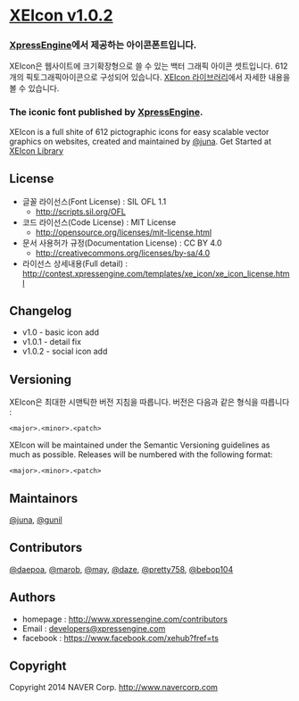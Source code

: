 # [XEIcon v1.0.2](http://contest.xpressengine.com/templates/xe_icon/index.html)

### [XpressEngine](https://www.xpressengine.com)에서 제공하는 아이콘폰트입니다. 
XEIcon은 웹사이트에 크기확장형으로 쓸 수 있는 백터 그래픽 아이콘 셋트입니다.
612개의 픽토그래픽아이콘으로 구성되어 있습니다. 
[XEIcon 라이브러리](http://contest.xpressengine.com/templates/xe_icon/index.html)에서 자세한 내용을 볼 수 있습니다.

### The iconic font published by [XpressEngine](https://www.xpressengine.com).
XEIcon is a full shite of 612 pictographic icons for easy scalable vector graphics on websites, created and maintained by [@juna](https://www.facebook.com/juna.junhalee). 
Get Started at [XEIcon Library](http://contest.xpressengine.com/templates/xe_icon/index.html)


## License
- 글꼴 라이선스(Font License) : SIL OFL 1.1
	- http://scripts.sil.org/OFL
- 코드 라이선스(Code License) : MIT License
	- http://opensource.org/licenses/mit-license.html
- 문서 사용허가 규정(Documentation License) : CC BY 4.0
	- http://creativecommons.org/licenses/by-sa/4.0
- 라이선스 상세내용(Full detail) : http://contest.xpressengine.com/templates/xe_icon/xe_icon_license.html


## Changelog 
- v1.0 - basic icon add 
- v1.0.1 - detail fix
- v1.0.2 - social icon add 


## Versioning 
XEIcon은 최대한 시맨틱한 버전 지침을 따릅니다. 버전은 다음과 같은 형식을 따릅니다 : 

`<major>.<minor>.<patch>`

XEIcon will be maintained under the Semantic Versioning guidelines as much as possible. Releases will be numbered with the following format:

`<major>.<minor>.<patch>`


## Maintainors
[@juna](https://www.facebook.com/juna.junhalee), [@gunil](http://github.com/gunil)


## Contributors
[@daepoa](https://www.facebook.com/daepoa), [@marob](http://www.facebook.com/marob.99), [@may](https://www.facebook.com/rabbitgirl80), [@daze](http://www.facebook.com/daze325.), [@pretty758](https://www.facebook.com/haneul.kim.79656), [@bebop104](https://www.facebook.com/jihyeok.lee.3)


## Authors
- homepage : http://www.xpressengine.com/contributors
- Email : developers@xpressengine.com
- facebook : https://www.facebook.com/xehub?fref=ts


## Copyright
Copyright 2014 NAVER Corp. http://www.navercorp.com
